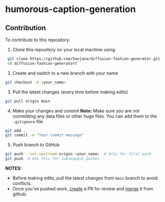 # humorous-caption-generation

## Contribution

To contribute to this repository:

1. Clone this repository on your local machine using

  ```sh
   git clone https://github.com/5anjana/diffusion-fashion-generator.git
   cd diffusion-fashion-generatort`
  ```

2. Create and switch to a new branch with your name

  ```sh
  git checkout -b <your_name>
  ```

3. Pull the latest changes (every time before making edits)

  ```sh
  git pull origin main
  ```

4. Make your changes and commit
   **Note:** Make sure you are not committing any data files or other huge files. You can add them to the `.gitignore` file.

  ```sh
  git add .
  git commit -m "Your commit message"
  ```

5. Push branch to GitHub

  ```sh
  git push --set-upstream origin <your_name>  # Only for first push
  git push  # Use this for subsequent pushes
  ```

**NOTES:** 
- Before making edits, pull the latest changes from `main` branch to avoid conflicts.
- Once you've pushed work, [create](https://docs.github.com/en/pull-requests/collaborating-with-pull-requests/proposing-changes-to-your-work-with-pull-requests/creating-a-pull-request) a PR for review and [merge](https://docs.github.com/en/pull-requests/collaborating-with-pull-requests/incorporating-changes-from-a-pull-request/merging-a-pull-request) it from github.
